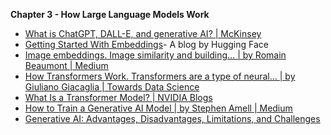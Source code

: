 **Chapter 3 - How Large Language Models Work**

* [What is ChatGPT, DALL-E, and generative AI? | McKinsey](https://www.mckinsey.com/featured-insights/mckinsey-explainers/what-is-generative-ai)
* [Getting Started With Embeddings](https://huggingface.co/blog/getting-started-with-embeddings)- A blog by Hugging Face
* [Image embeddings. Image similarity and building… | by Romain Beaumont | Medium](https://rom1504.medium.com/image-embeddings-ed1b194d113e)
* [How Transformers Work. Transformers are a type of neural… | by Giuliano Giacaglia | Towards Data Science](https://towardsdatascience.com/transformers-141e32e69591)
* [What Is a Transformer Model? | NVIDIA Blogs](https://blogs.nvidia.com/blog/2022/03/25/what-is-a-transformer-model/)
* [How to Train a Generative AI Model | by Stephen Amell | Medium](https://medium.com/@iamamellstephen/how-to-train-a-generative-ai-model-1ab605615acd)
* [Generative AI: Advantages, Disadvantages, Limitations, and Challenges](https://fact.technology/learn/generative-ai-advantages-limitations-and-challenges/)